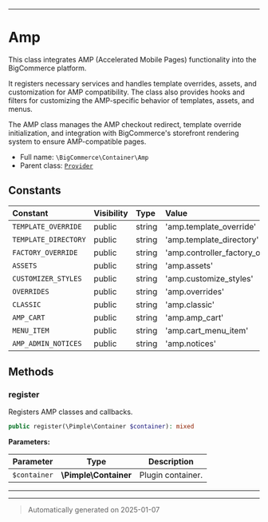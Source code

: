 ***

# Amp

This class integrates AMP (Accelerated Mobile Pages) functionality into the BigCommerce platform.

It registers necessary services and handles template overrides, assets, and customization for AMP compatibility.
The class also provides hooks and filters for customizing the AMP-specific behavior of templates, assets, and menus.

The AMP class manages the AMP checkout redirect, template override initialization, and integration with
BigCommerce's storefront rendering system to ensure AMP-compatible pages.

* Full name: `\BigCommerce\Container\Amp`
* Parent class: [`Provider`](./classes/BigCommerce/Container/Provider.md)


## Constants

| Constant | Visibility | Type | Value |
|:---------|:-----------|:-----|:------|
|`TEMPLATE_OVERRIDE`|public|string|&#039;amp.template_override&#039;|
|`TEMPLATE_DIRECTORY`|public|string|&#039;amp.template_directory&#039;|
|`FACTORY_OVERRIDE`|public|string|&#039;amp.controller_factory_override&#039;|
|`ASSETS`|public|string|&#039;amp.assets&#039;|
|`CUSTOMIZER_STYLES`|public|string|&#039;amp.customize_styles&#039;|
|`OVERRIDES`|public|string|&#039;amp.overrides&#039;|
|`CLASSIC`|public|string|&#039;amp.classic&#039;|
|`AMP_CART`|public|string|&#039;amp.amp_cart&#039;|
|`MENU_ITEM`|public|string|&#039;amp.cart_menu_item&#039;|
|`AMP_ADMIN_NOTICES`|public|string|&#039;amp.notices&#039;|


## Methods


### register

Registers AMP classes and callbacks.

```php
public register(\Pimple\Container $container): mixed
```








**Parameters:**

| Parameter | Type | Description |
|-----------|------|-------------|
| `$container` | **\Pimple\Container** | Plugin container. |





***


***
> Automatically generated on 2025-01-07

